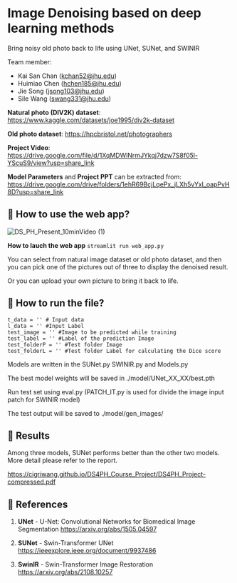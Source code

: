 # Image Denoising based on deep learning methods
 
Bring noisy old photo back to life using UNet, SUNet, and SWINIR

Team member: 

- Kai San Chan (kchan52@jhu.edu)
- Huimiao Chen (hchen185@jhu.edu)
- Jie Song (jsong103@jhu.edu)
- Sile Wang (swang331@jhu.edu)

**Natural photo (DIV2K) dataset**: https://www.kaggle.com/datasets/joe1995/div2k-dataset

**Old photo dataset**: https://hpcbristol.net/photographers

**Project Video**: https://drive.google.com/file/d/1XqMDWlNrmJYkqj7dzw7S8f05l-YScuS9/view?usp=share_link

**Model Parameters** and **Project PPT** can be extracted from: https://drive.google.com/drive/folders/1ehR69BcjLqePx_jLXh5vYxl_oapPvH8D?usp=share_link

## :pushpin: How to use the web app?



![DS_PH_Present_10minVideo (1)](https://github.com/CigriWang/DS4PH_Course_Project/assets/114510642/67522bf0-f8e0-44b4-b4a5-6181ee1631a9)

**How to lauch the web app**  `streamlit run web_app.py`

You can select from natural image dataset or old photo dataset, and then you can pick one of the pictures out of three to display the denoised result.

Or you can upload your own picture to bring it back to life.  


## :rocket: How to run the file?

```
t_data = '' # Input data
l_data = '' #Input Label
test_image = '' #Image to be predicted while training
test_label = '' #Label of the prediction Image
test_folderP = '' #Test folder Image
test_folderL = '' #Test folder Label for calculating the Dice score
 ```
Models are written in the SUNet.py SWINIR.py and Models.py

The best model weights will be saved in ./model/UNet_XX_XX/best.pth
 
Run test set using eval.py (PATCH_IT.py is used for divide the image input patch for SWINIR model)

The test output will be saved to ./model/gen_images/

## :round_pushpin: Results

Among three models, SUNet performs better than the other two models. More detail please refer to the report.

https://cigriwang.github.io/DS4PH_Course_Project/DS4PH_Project-compressed.pdf

## :book: References

1) **UNet** - U-Net: Convolutional Networks for Biomedical Image Segmentation
https://arxiv.org/abs/1505.04597

2) **SUNet** - Swin-Transformer UNet 
https://ieeexplore.ieee.org/document/9937486

3) **SwinIR** - Swin-Transformer Image Restoration
https://arxiv.org/abs/2108.10257
